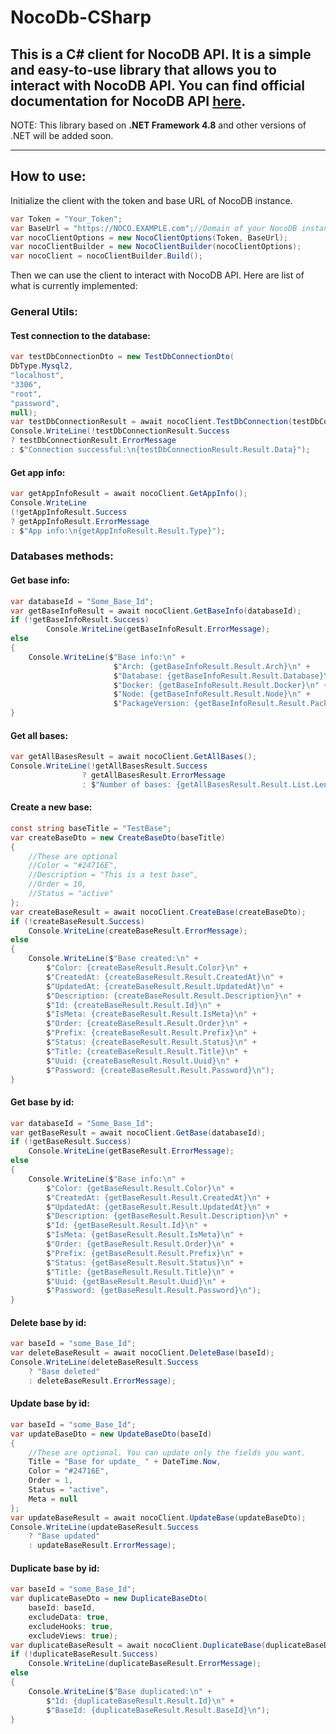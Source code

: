 # NocoDb-CSharp
This is a C# client for NocoDB API. It is a simple and easy-to-use library that allows you to interact with NocoDB API.
You can find official documentation for NocoDB API [here](https://meta-apis-v2.nocodb.com).
---
NOTE: This library based on **.NET Framework 4.8** and other versions of .NET will be added soon.

---
## How to use:

Initialize the client with the token and base URL of NocoDB instance.
```csharp
var Token = "Your_Token";
var BaseUrl = "https://NOCO.EXAMPLE.com";//Domain of your NocoDB instance.
var nocoClientOptions = new NocoClientOptions(Token, BaseUrl);
var nocoClientBuilder = new NocoClientBuilder(nocoClientOptions);
var nocoClient = nocoClientBuilder.Build();
```
Then we can use the client to interact with NocoDB API.
Here are list of what is currently implemented:

### General Utils:

#### Test connection to the database:
```csharp
var testDbConnectionDto = new TestDbConnectionDto(
DbType.Mysql2,
"localhost",
"3306",
"root",
"password",
null);
var testDbConnectionResult = await nocoClient.TestDbConnection(testDbConnectionDto);
Console.WriteLine(!testDbConnectionResult.Success
? testDbConnectionResult.ErrorMessage
: $"Connection successful:\n{testDbConnectionResult.Result.Data}");
```

#### Get app info:
```csharp
var getAppInfoResult = await nocoClient.GetAppInfo();
Console.WriteLine
(!getAppInfoResult.Success
? getAppInfoResult.ErrorMessage
: $"App info:\n{getAppInfoResult.Result.Type}");
```

### Databases methods:
#### Get base info:
```csharp
var databaseId = "Some_Base_Id";
var getBaseInfoResult = await nocoClient.GetBaseInfo(databaseId);
if (!getBaseInfoResult.Success)
        Console.WriteLine(getBaseInfoResult.ErrorMessage);
else
{
    Console.WriteLine($"Base info:\n" +
                       $"Arch: {getBaseInfoResult.Result.Arch}\n" +
                       $"Database: {getBaseInfoResult.Result.Database}\n" +
                       $"Docker: {getBaseInfoResult.Result.Docker}\n" +
                       $"Node: {getBaseInfoResult.Result.Node}\n" +
                       $"PackageVersion: {getBaseInfoResult.Result.PackageVersion}\n");
}
```
   
#### Get all bases:
```csharp
var getAllBasesResult = await nocoClient.GetAllBases();
Console.WriteLine(!getAllBasesResult.Success
                ? getAllBasesResult.ErrorMessage
                : $"Number of bases: {getAllBasesResult.Result.List.Length}");
```

#### Create a new base:
```csharp
const string baseTitle = "TestBase";            
var createBaseDto = new CreateBaseDto(baseTitle)
{
    //These are optional
    //Color = "#24716E",
    //Description = "This is a test base",
    //Order = 10,
    //Status = "active"
};
var createBaseResult = await nocoClient.CreateBase(createBaseDto);
if (!createBaseResult.Success)
    Console.WriteLine(createBaseResult.ErrorMessage);
else
{
    Console.WriteLine($"Base created:\n" +
        $"Color: {createBaseResult.Result.Color}\n" +
        $"CreatedAt: {createBaseResult.Result.CreatedAt}\n" +
        $"UpdatedAt: {createBaseResult.Result.UpdatedAt}\n" +
        $"Description: {createBaseResult.Result.Description}\n" +
        $"Id: {createBaseResult.Result.Id}\n" +
        $"IsMeta: {createBaseResult.Result.IsMeta}\n" +
        $"Order: {createBaseResult.Result.Order}\n" +
        $"Prefix: {createBaseResult.Result.Prefix}\n" +
        $"Status: {createBaseResult.Result.Status}\n" +
        $"Title: {createBaseResult.Result.Title}\n" +
        $"Uuid: {createBaseResult.Result.Uuid}\n" +
        $"Password: {createBaseResult.Result.Password}\n");
}
```

#### Get base by id:
```csharp
var databaseId = "Some_Base_Id";
var getBaseResult = await nocoClient.GetBase(databaseId);
if (!getBaseResult.Success)
    Console.WriteLine(getBaseResult.ErrorMessage);
else
{
    Console.WriteLine($"Base info:\n" +
        $"Color: {getBaseResult.Result.Color}\n" +
        $"CreatedAt: {getBaseResult.Result.CreatedAt}\n" +
        $"UpdatedAt: {getBaseResult.Result.UpdatedAt}\n" +
        $"Description: {getBaseResult.Result.Description}\n" +        
        $"Id: {getBaseResult.Result.Id}\n" +
        $"IsMeta: {getBaseResult.Result.IsMeta}\n" +
        $"Order: {getBaseResult.Result.Order}\n" +
        $"Prefix: {getBaseResult.Result.Prefix}\n" +
        $"Status: {getBaseResult.Result.Status}\n" +
        $"Title: {getBaseResult.Result.Title}\n" +
        $"Uuid: {getBaseResult.Result.Uuid}\n" +
        $"Password: {getBaseResult.Result.Password}\n");
}
```

#### Delete base by id:
```csharp
var baseId = "some_Base_Id";
var deleteBaseResult = await nocoClient.DeleteBase(baseId);
Console.WriteLine(deleteBaseResult.Success
    ? "Base deleted"
    : deleteBaseResult.ErrorMessage);
```

#### Update base by id:
```csharp
var baseId = "some_Base_Id";
var updateBaseDto = new UpdateBaseDto(baseId)
{
    //These are optional. You can update only the fields you want.
    Title = "Base for update_ " + DateTime.Now,
    Color = "#24716E",
    Order = 1,
    Status = "active",
    Meta = null
};
var updateBaseResult = await nocoClient.UpdateBase(updateBaseDto);
Console.WriteLine(updateBaseResult.Success
    ? "Base updated"
    : updateBaseResult.ErrorMessage);
```


#### Duplicate base by id:
```csharp
var baseId = "some_Base_Id";
var duplicateBaseDto = new DuplicateBaseDto(    
    baseId: baseId,
    excludeData: true,
    excludeHooks: true,
    excludeViews: true);
var duplicateBaseResult = await nocoClient.DuplicateBase(duplicateBaseDto);
if (!duplicateBaseResult.Success)
    Console.WriteLine(duplicateBaseResult.ErrorMessage);
else
{
    Console.WriteLine($"Base duplicated:\n" +
        $"Id: {duplicateBaseResult.Result.Id}\n" +
        $"BaseId: {duplicateBaseResult.Result.BaseId}\n");
}
```